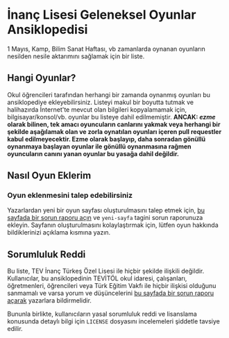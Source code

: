 # İnanç Lisesi Geleneksel Oyunlar Ansiklopedisi
1 Mayıs, Kamp, Bilim Sanat Haftası, vb zamanlarda oynanan oyunların nesilden nesile aktarımını sağlamak için bir liste.

## Hangi Oyunlar?
Okul öğrencileri tarafından herhangi bir zamanda oynanmış oyunları bu ansiklopediye ekleyebilirsiniz. Listeyi makul bir boyutta tutmak ve halihazırda İnternet'te mevcut olan bilgileri kopyalamamak için, bilgisayar/konsol/vb. oyunlar bu listeye dahil edilmemiştir. **ANCAK: _ezme_ olarak bilinen, tek amacı oyuncuların canlarını yakmak veya herhangi bir şekilde aşağılamak olan ve zorla oynatılan oyunları içeren pull requestler kabul edilmeyecektir. Ezme olarak başlayıp, daha sonradan gönüllü oynanmaya başlayan oyunlar ile gönüllü oynanmasına rağmen oyuncuların canını yanan oyunlar bu yasağa dahil değildir.** 

## Nasıl Oyun Eklerim
### Oyun eklenmesini talep edebilirsiniz
Yazarlardan yeni bir oyun sayfası oluşturulmasını talep etmek için, [bu sayfada bir sorun raporu açın](https://github.com/egefeyzioglu/inanc-oyunlar/issues/new) ve `yeni-sayfa` tagini sorun raporunuza ekleyin. Sayfanın oluşturulmasını kolaylaştırmak için, lütfen oyun hakkında bildiklerinizi açıklama kısmına yazın.

## Sorumluluk Reddi
Bu liste, TEV İnanç Türkeş Özel Lisesi ile hiçbir şekilde ilişkili değildir. Kullanıcılar, bu ansiklopedinin TEVİTÖL okul idaresi, çalışanları, öğretmenleri, öğrencileri veya Türk Eğitim Vakfı ile hiçbir ilişkisi olduğunu sanmamalı ve varsa yorum ve düşüncelerini [bu sayfada bir sorun raporu açarak](https://github.com/egefeyzioglu/inanc-oyunlar/issues/new) yazarlara bildirmelidir.

Bununla birlikte, kullanıcıların yasal sorumluluk reddi ve lisanslama konusunda detaylı bilgi için `LICENSE` dosyasını incelemeleri şiddetle tavsiye edilir.
